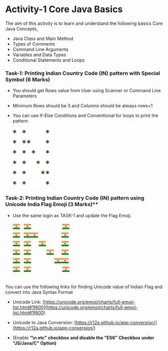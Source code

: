 
# Activity-1 Core Java Basics

 The aim of this activity is to learn and understand the following basics Core Java Concepts,

-   Java Class and Main Method      
-   Types of Comments
-   Command Line Arguments
-   Variables and Data Types
-   Conditional Statements and Loops

### Task-1: Printing Indian Country Code (IN) pattern with Special Symbol (6 Marks)

-   You should get Rows value from User using Scanner or Command Line Parameters
-   Minimum Rows should be 3 and Columns should be always rows+1 
-   You can use If-Else Conditions and Conventional for loops to print the pattern  
    
      ![astFlag.png](https://github.com/ade3l/CSE1007-Lab/blob/main/1%20-%20Core%20Java%20Basics/res/astFlag.png?raw=true)
    

### Task-2: Printing Indian Country Code (IN) pattern using Unicode India Flag Emoji (3 Marks)**

-   Use the same login as TASK-1 and update the Flag Emoji.

      ![indFlag.png](https://github.com/ade3l/CSE1007-Lab/blob/main/1%20-%20Core%20Java%20Basics/res/indFlag.png?raw=true)

<br>
You can use the following links for finding Unicode value of Indian Flag and convert into Java Syntax Format

-    Unicode Link:  [https://unicode.org/emoji/charts/full-emoji-list.html#1f600](https://unicode.org/emoji/charts/full-emoji-list.html#1f600)

- Unicode to Java Conversion:  [https://r12a.github.io/app-conversion/](https://r12a.github.io/app-conversion/)  

-  (Enable  **"\n etc" checkbox and disable the "ES6" Checkbox under "JS/Java/C" Option)**
